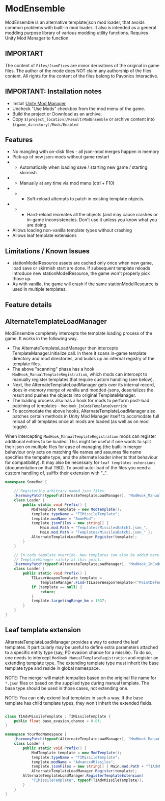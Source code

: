# ModEnsemble

ModEnsemble is an alternative template/json mod loader, that avoids common
problems with built-in mod loader. It also is intended as a general modding
purpose library of various modding utility functions. Requires Unity Mod
Manager to function.

## IMPORTART

The content of `Files/JsonFixes` are minor derivatives of the original in game
files. The author of the mode does NOT claim any authorship of the files
content. All rights for the content of the files belong to Pavonics Interactive.

## IMPORTANT: Installation notes

* Install [Unity Mod Manager](https://www.nexusmods.com/site/mods/21)
* Uncheck "Use Mods" checkbox from the mod menu of the game.
* Build the project or Download as an archive.
* Copy `$(project_location)/Result/ModEnsemble` or archive content into
  `$(game_directory)/Mods/Enabled`

## Features

* No mangling with on-disk files - all json-mod merges happen in memory
* Pick-up of new json-mods without game restart
* * Automatically when loading save / starting new game / starting skirmish
* * Manually at any time via mod menu (ctrl + F10)
* * * Soft-reload attempts to patch in existing template objects.
* * * Hard-reload recreates all the objects (and may cause crashes or
      in-game inconsistencies. Don't use it unless you know what you are doing.
* Allows loading non-vanilla template types without crashing
* Allows leaf template extensions

## Limitations / Known Issues

* stationModelResource assets are cached only once when new game, load save or
  skirmish start are done. If subsequent template reloads introduce new
  stationModelResource, the game won't properly pick those up.
* As with vanilla, the game will crash if the same stationModelResource is
  used in multiple templates.

## Feature details

## AlternateTemplateLoadManager

ModEnsemble completely intercepts the template loading process of the game. It
works in the following way.

* The AlternateTemplateLoadManager then intercepts TemplateManager.Initialize
  call. In there it scans in-game template directory and mod directories, and
  builds up an internal registry of the template files.
* The above "scanning" phase has a hook `ModHook_ManualTemplateRegistration`,
  which mods can intercept to manually register templates that require custom
  handling (see below).
* Next, the AlternateTemplateLoadManager gets over its internal record, does
  in-memory merge of vanilla and modded-jsons, deserializes the result and
  pushes the objects into original TemplateManager.
* The loading process also has a hook for mods to perform post-load patching of
  templates - `ModHook_InCodeTemplateOverride`
* To accomodate the above hooks, AlternateTemplateLoadManager also patches
  certain methods in Unity Mod Manager itself to accomodate full reload of all
  templates once all mods are loaded (as well as on mod toggle).

When intercepting `ModHook_ManualTemplateRegistration` mods can register
additional entries to be loaded. This might be useful if one wants to split
their json on multiple files for ease of managing (the built-in merger behaviour
only acts on matching file names and assumes file name specifies the tempalte
type, and the alternate loader inherits that behaviour for compatibility). It
may also be necessary for `leaf templates extensions` (documentation on that
TBD). To avoid auto-load of the files you need a custom handling of, suiffix
their extension with "_".

```C#
namespace SomeMod {

    // Registering arbitrary named json files.
    [HarmonyPatch(typeof(AlternateTemplateLoadManager), "ModHook_ManualTemplateRegistration")]
    class Loader {
        public static void Prefix() {
            ModTemplate template = new ModTemplate();
            template.typeName = "TIMissileTemplate";
            template.modName = "SomeMod";
            template.jsonFiles = new string[] {
                Main.mod.Path + "Templates/MissilesBatch1.json_",
                Main.mod.Path + "Templates/MissilesBatch2.json_" };
            AlternateTemplateLoadManager.Register(template);
        }
    }

    // In-code template override. New templates can also be added here to
    // TemplateManager safely at this point.
    [HarmonyPatch(typeof(AlternateTemplateLoadManager), "ModHook_InCodeTemplateOverride")]
    class Loader {
        public static void Prefix() {
            TILaserWeaponTemplate template =
                TemplateManager.Find<TILaserWeaponTemplate>("PointDefenseLaserTurret");
            if (template == null) {
                return;
            }
            template.targetingRange_km = 1337;
        }
    }
}
```

## Leaf template extension

AlternateTemplateLoadManager provides a way to extend the leaf templates. It
particularly may be useful to define extra parameters attached to a specific
entity type (say, PD evasion chance for a missile). To do so, one needs to
intercept `ModHook_ManualTemplateRegistration` and register an extending
template type. The extending template type must inherit the base template type
and reside in global namespace.

NOTE: The merger will match tempaltes based on the original file name for
`*.json` files or based on the supplied type during manual template. The base
type should be used in those cases, not extending one.

NOTE: You can only extend leaf templates in such a way. If the base template
has child template types, they won't inherit the extended fields.

``` C#

class TIAdvMissileTemplate : TIMissileTemplate {
	public float base_evasion_chance = 0.8f;
}

namespace YourModNamespace {
    [HarmonyPatch(typeof(AlternateTemplateLoadManager), "ModHook_ManualTemplateRegistration")]
    class Loader {
        public static void Prefix() {
            ModTemplate template = new ModTemplate();
            template.typeName = "TIMissileTemplate";
            template.modName = "AdvancedMissiles";
            template.jsonFiles = new string[] { Main.mod.Path + "TIAdvMissileTemplate.json_" };
            AlternateTemplateLoadManager.Register(template);
		AlternateTemplateLoadManager.RegisterTemplateExtension(
			"TIMissileTemplate", typeof(TIAdvMissileTemplate));
        }
    }
}
```
